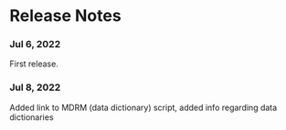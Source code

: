 # Release Notes

### Jul 6, 2022
First release.

### Jul 8, 2022
Added link to MDRM (data dictionary) script, added info regarding data dictionaries